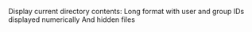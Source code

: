 Display current directory contents:
Long format
with user and group IDs displayed numerically
And hidden files
